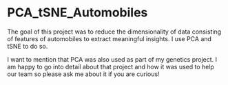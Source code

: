 # PCA_tSNE_Automobiles
The goal of this project was to reduce the dimensionality of data consisting of features of automobiles to extract meaningful insights. I use PCA and tSNE to do so.


I want to mention that PCA was also used as part of my genetics project. I am happy to go into detail about that project and how it was used to help our team so please ask me about it if you are curious!
